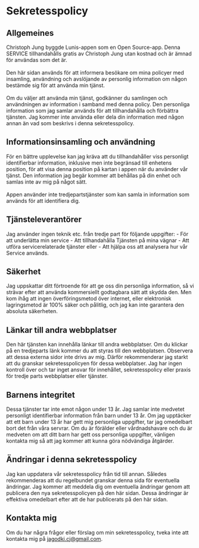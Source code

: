 # Sekretesspolicy
## Allgemeines
Christoph Jung byggde Lunis-appen som en Open Source-app. Denna SERVICE tillhandahålls gratis av Christoph Jung utan kostnad och är ämnad för användas som det är. 
<br><br>Den här sidan används för att informera besökare om mina policyer med insamling, användning och avslöjande av personlig information om någon bestämde sig för att använda min tjänst.
<br><br>Om du väljer att använda min tjänst, godkänner du samlingen och användningen av information i samband med denna policy. Den personliga information som jag samlar används för att tillhandahålla och förbättra tjänsten. Jag kommer inte använda eller dela din information med någon annan än vad som beskrivs i denna sekretesspolicy.

## Informationsinsamling och användning
För en bättre upplevelse kan jag kräva att du tillhandahåller viss personligt identifierbar information, inklusive men inte begränsad till enhetens position, för att visa denna position på kartan i appen när du använder vår tjänst. Den information jag begär kommer att behållas på din enhet och samlas inte av mig på något sätt.
<br><br>Appen använder inte tredjepartstjänster som kan samla in information som används för att identifiera dig.

## Tjänsteleverantörer
Jag använder ingen teknik etc. från tredje part för följande uppgifter: - För att underlätta min service - Att tillhandahålla Tjänsten på mina vägnar - Att utföra servicerelaterade tjänster eller - Att hjälpa oss att analysera hur vår Service används.

## Säkerhet
Jag uppskattar ditt förtroende för att ge oss din personliga information, så vi strävar efter att använda kommersiellt godtagbara sätt att skydda den. Men kom ihåg att ingen överföringsmetod över internet, eller elektronisk lagringsmetod är 100% säker och pålitlig, och jag kan inte garantera den absoluta säkerheten.

## Länkar till andra webbplatser
Den här tjänsten kan innehålla länkar till andra webbplatser. Om du klickar på en tredjeparts länk kommer du att styras till den webbplatsen. Observera att dessa externa sidor inte drivs av mig. Därför rekommenderar jag starkt att du granskar sekretesspolicyen för dessa webbplatser. Jag har ingen kontroll över och tar inget ansvar för innehållet, sekretesspolicy eller praxis för tredje parts webbplatser eller tjänster.

## Barnens integritet
Dessa tjänster tar inte emot någon under 13 år. Jag samlar inte medvetet personligt identifierbar information från barn under 13 år. Om jag upptäcker att ett barn under 13 år har gett mig personliga uppgifter, tar jag omedelbart bort det från våra servrar. Om du är förälder eller vårdnadshavare och du är medveten om att ditt barn har gett oss personliga uppgifter, vänligen kontakta mig så att jag kommer att kunna göra nödvändiga åtgärder.

## Ändringar i denna sekretesspolicy
Jag kan uppdatera vår sekretesspolicy från tid till annan. Således rekommenderas att du regelbundet granskar denna sida för eventuella ändringar. Jag kommer att meddela dig om eventuella ändringar genom att publicera den nya sekretesspolicyen på den här sidan. Dessa ändringar är effektiva omedelbart efter att de har publicerats på den här sidan.

## Kontakta mig
Om du har några frågor eller förslag om min sekretesspolicy, tveka inte att kontakta mig på jagodki.cj@gmail.com.
